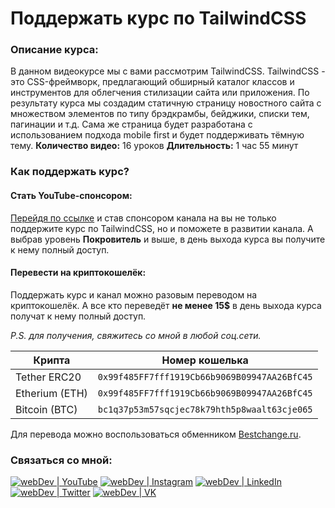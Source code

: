 
# Поддержать курс по TailwindCSS

### Описание курса:
В данном видеокурсе мы с вами рассмотрим TailwindCSS. TailwindCSS - это CSS-фреймворк, предлагающий обширный каталог классов и инструментов для облегчения стилизации сайта или приложения. По результату курса мы создадим статичную страницу новостного сайта с множеством элементов по типу брэдкрамбы, бейджики, списки тем, пагинации и т.д. Сама же страница будет разработана с использованием подхода mobile first и будет поддерживать тёмную тему.
**Количество видео:** 16 уроков
**Длительность:** 1 час 55 минут

### Как поддержать курс?

#### Стать YouTube-спонсором:
[Перейдя по ссылке]([sponsor]) и став спонсором канала на вы не только поддержите курс по TailwindCSS, но и поможете в развитии канала.
А выбрав уровень **Покровитель** и выше, в день выхода курса вы получите к нему полный доступ.

#### Перевести на криптокошелёк:
Поддержать курс и канал можно разовым переводом на криптокошелёк.
А все кто переведёт **не менее 15$** в день выхода курса получат к нему полный доступ.

_P.S. для получения, свяжитесь со мной в любой соц.сети._

|Крипта|Номер кошелька|
|--------|-----------|
|Tether ERC20|`0x99f485FF7fff1919Cb66b9069B09947AA26BfC45`|
|Etherium (ETH)|`0x99f485FF7fff1919Cb66b9069B09947AA26BfC45`|
|Bitcoin (BTC)|`bc1q37p53m57sqcjec78k79hth5p8waalt63cje065`|

Для перевода можно воспользоваться обменником [Bestchange.ru](https://www.bestchange.ru).

### Связаться со мной:
[<img alt="webDev | YouTube" src="https://img.shields.io/badge/youtube-FF0000.svg?&style=for-the-badge&logo=Instagram&logoColor=white" />][youtube]
[<img alt="webDev | Instagram" src="https://img.shields.io/badge/instagram-E4405F.svg?&style=for-the-badge&logo=Instagram&logoColor=white" />][instagram]
[<img alt="webDev | LinkedIn" src="https://img.shields.io/badge/linkedin-0077B5.svg?&style=for-the-badge&logo=linkedin&logoColor=white" />][linkedin]
[<img alt="webDev | Twitter" src="https://img.shields.io/badge/twitter-1DA1F2.svg?&style=for-the-badge&logo=Twitter&logoColor=white" />][twitter]
[<img alt="webDev | VK" src="https://img.shields.io/badge/vk-4680C2.svg?&style=for-the-badge&logo=Twitter&logoColor=white" />][vk]

[youtube]: https://youtube.com/YauhenKavalchuk
[instagram]: https://instagram.com/YauhenKavalchuk
[linkedin]: https://linkedin.com/in/YauhenKavalchuk
[vk]: https://vk.com/YauhenKavalchuk
[twitter]: https://twitter.com/YauhenKavalchuk
[sponsor]: https://www.youtube.com/channel/UCE9ODjNIkOHrnSdkYWLfYhg/join
